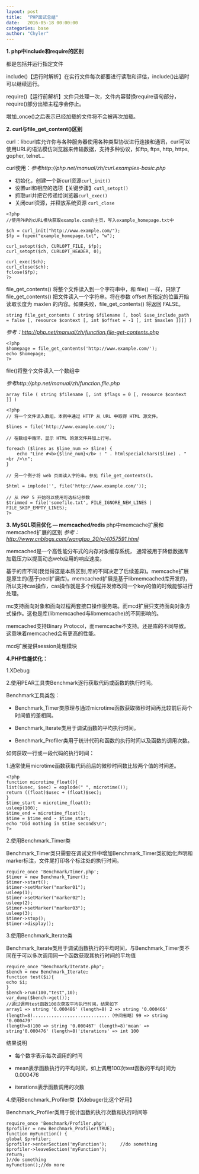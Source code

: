 ```yaml
---
layout: post
title:  "PHP面试总结"
date:   2016-05-18 00:00:00
categories: base
author: "Chyler"
---
```



 **1. php中include和require的区别**

都是包括并运行指定文件

include()【运行时解析】在实行文件每次都要进行读取和评估，include()出错时可以继续运行。

require()【运行前解析】文件只处理一次，文件内容替换require语句部分，require()部分出错主程序会停止。

增加_once()之后表示已经加载的文件将不会被再次加载。

**2. curl与file_get_content()区别**

curl：libcurl库允许你与各种服务器使用各种类型协议进行连接和通讯，curl可以使用URL的语法模仿浏览器来传输数据，支持多种协议，如ftp, ftps, http, https, gopher, telnet...

curl使用：*参考http://php.net/manual/zh/curl.examples-basic.php*

- 初始化，创建一个新curl资源`curl_init()`
- 设置url和相应的选项【关键步骤】`cutl_setopt()`
- 抓取url并把它传递给浏览器`curl_exec()`
- 关闭curl资源，并释放系统资源 `curl_close`

```
<?php
//使用PHP的cURL模块获取example.com的主页，写入example_homepage.txt中

$ch = curl_init("http://www.example.com/");
$fp = fopen("example_homepage.txt", "w");

curl_setopt($ch, CURLOPT_FILE, $fp);
curl_setopt($ch, CURLOPT_HEADER, 0);

curl_exec($ch);
curl_close($ch);
fclose($fp);
?>
```

file_get_contents() 将整个文件读入到一个字符串中，和 file() 一样，只除了 file_get_contents() 把文件读入一个字符串。将在参数 offset 所指定的位置开始读取长度为 maxlen 的内容。如果失败，file_get_contents() 将返回 FALSE。

```
string file_get_contents ( string $filename [, bool $use_include_path = false [, resource $context [, int $offset = -1 [, int $maxlen ]]]] )
```

*参考：http://php.net/manual/zh/function.file-get-contents.php*

```
<?php
$homepage = file_get_contents('http://www.example.com/');
echo $homepage;
?>
```


file()将整个文件读入一个数组中

*参考http://php.net/manual/zh/function.file.php*

```
array file ( string $filename [, int $flags = 0 [, resource $context ]] )
```

```
<?php
// 将一个文件读入数组。本例中通过 HTTP 从 URL 中取得 HTML 源文件。

$lines = file('http://www.example.com/');

// 在数组中循环，显示 HTML 的源文件并加上行号。

foreach ($lines as $line_num => $line) {
    echo "Line #<b>{$line_num}</b> : " . htmlspecialchars($line) . "<br />\n";
}

// 另一个例子将 web 页面读入字符串。参见 file_get_contents()。

$html = implode('', file('http://www.example.com/'));

// 从 PHP 5 开始可以使用可选标记参数
$trimmed = file('somefile.txt', FILE_IGNORE_NEW_LINES | FILE_SKIP_EMPTY_LINES);
?>
```

**3. MySQL项目优化 — memcached/redis**
php中memcache扩展和memcached扩展的区别 *参考：http://www.cnblogs.com/wangtao_20/p/4057591.html*
 
 memcached是一个高性能分布式的内存对象缓存系统， 通常被用于降低数据库加载压力以提高动态web应用的响应速度。

基于的库不同(我觉得这是本质区别,库的不同决定了后续差异)。memcache扩展是原生的(基于pecl扩展库)。memcached扩展是基于libmemcached库开发的，所以支持cas操作，cas操作就是多个线程并发修改同一个key的值的时候能够进行处理。

mc支持面向对象和面向过程两套接口操作服务端。而mcd扩展只支持面向对象方式操作。这也是库(libmemcached与libmemcache)的不同影响的。

memcached支持Binary Protocol，而memcache不支持。还是库的不同导致。这意味着memcached会有更高的性能。

​mcd扩展提供session处理模块

**4.PHP性能优化：**

1.XDebug

2.使用PEAR工具类Benchmark逐行获取代码或函数的执行时间。

Benchmark工具类包：

- Benchmark_Timer类原理与通过microtime函数获取微秒时间再比较前后两个时间值的差相同。

- Benchmark_Iterate类用于调试函数的平均执行时间。

- Benchmark_Profiler类用于统计代码和函数的执行时间以及函数的调用次数。

如何获取一行或一段代码的执行时间：

1.通常使用microtime函数获取代码前后的微秒时间数比较两个值的时间差。

```
<?php
function microtime_float(){   
list($usec, $sec) = explode(" ", microtime());   
return ((float)$usec + (float)$sec);
} 
$time_start = microtime_float(); 
usleep(100); 
$time_end = microtime_float();
$time = $time_end - $time_start; 
echo "Did nothing in $time seconds\n";
?>
```

2.使用Benchmark_Timer类

Benchmark_Timer类只需要在调试文件中增加Benchmark_Timer类初始化声明和marker标注，文件尾打印各个标注处的执行时间。

```
require_once 'Benchmark/Timer.php';
$timer = new Benchmark_Timer();
$timer->start();
$timer->setMarker("marker01");
usleep(1);
$timer->setMarker("marker02");
usleep(2);
$timer->setMarker("marker03");
usleep(3);
$timer->stop();
$timer->display();
```

3.使用Benchmark_Iterate类

Benchmark_Iterate类用于调试函数执行的平均时间，与Benchmark_Timer类不同在于可以多次调用同一个函数获取其执行时间的平均值
```
require_once "Benchmark/Iterate.php";
$bench = new Benchmark_Iterate;
function test($i){   
echo $i;
}
$bench->run(100,"test",10);
var_dump($bench->get());
//通过调用test函数100次获取平均执行时间，结果如下
array1 => string '0.000486' (length=8) 2 => string '0.000466' (length=8).............................（中间省略）99 => string '0.000479'
(length=8)100 => string '0.000467' (length=8)'mean' => string'0.000476' (length=8)'iterations' => int 100
```
结果说明

- 每个数字表示每次调用的时间

- mean表示函数执行的平均时间，如上调用100次test函数的平均时间为0.000476

- iterations表示函数调用的次数

4.使用Benchmark_Profiler类【Xdebuger比这个好用】

Benchmark_Profiler类用于统计函数的执行次数和执行时间等

```
require_once 'Benchmark/Profiler.php';
$profiler = new Benchmark_Profiler(TRUE);
function myFunction() {   
global $profiler;    
$profiler->enterSection('myFunction');     //do something    
$profiler->leaveSection('myFunction');    
return;
}//do something
myFunction();//do more
```
